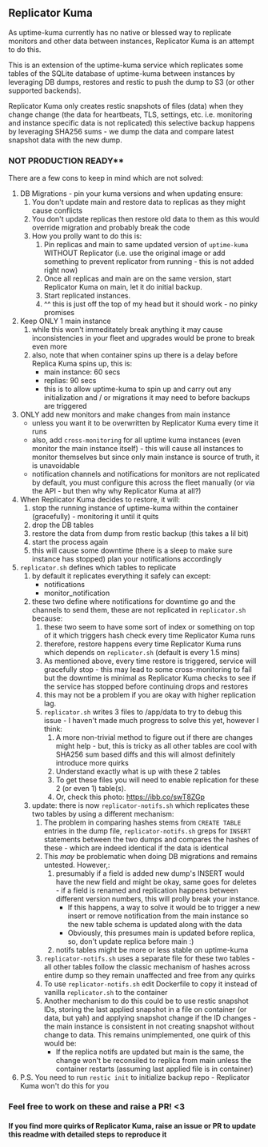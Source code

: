 ## Replicator Kuma

As uptime-kuma currently has no native or blessed way to replicate monitors and other data between instances, Replicator Kuma is an attempt to do this.

This is an extension of the uptime-kuma service which replicates some tables of the SQLite database of uptime-kuma between instances by leveraging DB dumps, restores and restic to push the dump to S3 (or other supported backends).

Replicator Kuma only creates restic snapshots of files (data) when they change change (the data for heartbeats, TLS, settings, etc. i.e. monitoring and instance specific data is not replicated) this selective backup happens by leveraging SHA256 sums - we dump the data and compare latest snapshot data with the new dump.

### NOT PRODUCTION READY**

There are a few cons to keep in mind which are not solved:
1. DB Migrations - pin your kuma versions and when updating ensure:
    1. You don't update main and restore data to replicas as they might cause conflicts
    2. You don't update replicas then restore old data to them as this would override migration and probably break the code 
    3. How you prolly want to do this is:
        1. Pin replicas and main to same updated version of `uptime-kuma` WITHOUT Replicator (i.e. use the original image or add something to prevent replicator from running - this is not added right now)
        2. Once all replicas and main are on the same version, start Replicator Kuma on main, let it do initial backup.
        3. Start replicated instances.
        4. ^^ this is just off the top of my head but it should work - no pinky promises
2. Keep ONLY 1 main instance 
    1. while this won't immeditately break anything it may cause inconsistencies in your fleet and upgrades would be prone to break even more
    2. also, note that when container spins up there is a delay before Replica Kuma spins up, this is: 
        - main instance: 60 secs
        - replias: 90 secs
        - this is to allow uptime-kuma to spin up and carry out any initialization and / or migrations it may need to before backups are triggered
3. ONLY add new monitors and make changes from main instance
    - unless you want it to be overwritten by Replicator Kuma every time it runs
    - also, add `cross-monitoring` for all uptime kuma instances (even monitor the main instance itself) - this will cause all instances to monitor themselves but since only main instance is source of truth, it is unavoidable
    - notification channels and notifications for monitors are not replicated by default, you must configure this across the fleet manually (or via the API - but then why why Replicator Kuma at all?)
4. When Replicator Kuma decides to restore, it will:
    1. stop the running instance of uptime-kuma within the container (gracefully) - monitoring it until it quits
    2. drop the DB tables 
    3. restore the data from dump from restic backup (this takes a lil bit)
    4. start the process again
    5. this will cause some downtime (there is a sleep to make sure instance has stopped) plan your notifications accordingly
5. `replicator.sh` defines which tables to replicate
    1. by default it replicates everything it safely can except:
        - notifications
        - monitor_notification
    2. these two define where notifications for downtime go and the channels to send them, these are not replicated in `replicator.sh` because:
        1. these two seem to have some sort of index or something on top of it which triggers hash check every time Replicator Kuma runs 
        2. therefore, restore happens every time Replicator Kuma runs which depends on `replicator.sh` (default is every 1.5 mins)
        3. As mentioned above, every time restore is triggered, service will gracefully stop - this may lead to some cross-monitoring to fail but the downtime is minimal as Replicator Kuma checks to see if the service has stopped before continuing drops and restores
        4. this may not be a problem if you are okay with higher replication lag.
        5. `replicator.sh` writes 3 files to /app/data to try to debug this issue - I haven't made much progress to solve this yet, however I think:
            1. A more non-trivial method to figure out if there are changes might help - but, this is tricky as all other tables are cool with SHA256 sum based diffs and this will almost definitely introduce more quirks
            2. Understand exactly what is up with these 2 tables
            3. To get these files you will need to enable replication for these 2 (or even 1) table(s).
            4. Or, check this photo: https://ibb.co/swT8ZGp
    3. update: there is now `replicator-notifs.sh` which replicates these two tables by using a different mechanism:
        1. The problem in comparing hashes stems from `CREATE TABLE` entries in the dump file, `replicator-notifs.sh` greps for `INSERT` statements between the two dumps and compares the hashes of these - which are indeed identical if the data is identical
        2. This _may_ be problematic when doing DB migrations and remains untested. However,:
            1. presumably if a field is added new dump's INSERT would have the new field and might be okay, same goes for deletes - if a field is renamed and replication happens between different version numbers, this will prolly break your instance. 
                - If this happens, a way to solve it would be to trigger a new insert or remove notification from the main instance so the new table schema is updated along with the data
                - Obviously, this presumes main is updated before replica, so, don't update replica before main :)
            2. notifs tables might be more or less stable on uptime-kuma
        3. `replicator-notifs.sh` uses a separate file for these two tables - all other tables follow the classic mechanism of hashes across entire dump so they remain unaffected and free from any quirks
        4. To use `replicator-notifs.sh` edit Dockerfile to copy it instead of vanilla `replicator.sh` to the container
        5. Another mechanism to do this could be to use restic snapshot IDs, storing the last applied snapshot in a file on container (or data, but yah) and applying snapshot change if the ID changes - the main instance is consistent in not creating snapshot without change to data. This remains unimplemented, one quirk of this would be:
            - If the replica notifs are updated but main is the same, the change won't be reconsiled to replica from main unless the container restarts (assuming last applied file is in container) 
6. P.S. You need to run `restic init` to initialize backup repo - Replicator Kuma won't do this for you

### Feel free to work on these and raise a PR! <3 
#### If you find more quirks of Replicator Kuma, raise an issue or PR to update this readme with detailed steps to reproduce it
